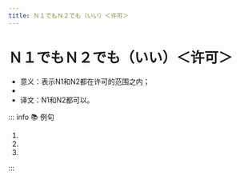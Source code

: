 ```yaml
---
title: Ｎ１でもＮ２でも（いい）＜许可＞
---
```


# Ｎ１でもＮ２でも（いい）＜许可＞

* 意义：表示N1和N2都在许可的范围之内；
* <grammer-content sentence="接续：名词 + でも + 名词 + でも + (いい/[大丈夫/だいじょうぶ])；" />
* 译文：N1和N2都可以。

::: info :books: 例句

1. <grammer-content id='1-11-6-0' sentence="[京劇/きょうげき]は[男性/だんせい]**でも**[女性/じょせい]**でもいいんですよ**。" trans="" />
2. <grammer-content id='1-11-6-1' sentence="メール**でも**[電話/でんわ]**でもいいです**。[連絡/れんらく]してください。" trans="" />
3. <grammer-content id='1-11-6-2' sentence="[土曜日/どようび]**でも**[日曜日/にちようび]**でも[大丈夫/だいじょうぶ]です**。" trans="" />

:::
